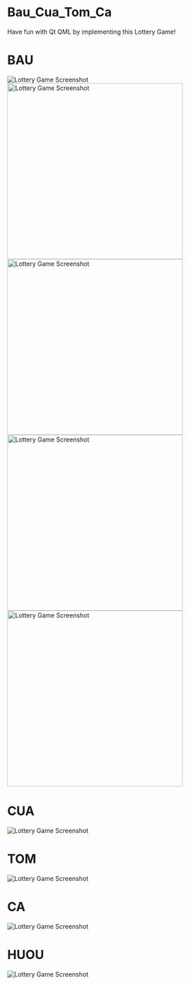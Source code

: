# Bau_Cua_Tom_Ca
Have fun with Qt QML by implementing this Lottery Game!

# BAU
![Lottery Game Screenshot](BAU.PNG)
<img src="./BAU.PNG" alt="Lottery Game Screenshot" width="400"/>
<img src="./CUA.PNG" alt="Lottery Game Screenshot" width="400"/>
<img src="./TOM.PNG" alt="Lottery Game Screenshot" width="400"/>
<img src="./CA.PNG" alt="Lottery Game Screenshot" width="400"/>


# CUA
![Lottery Game Screenshot](CUA.PNG)

# TOM
![Lottery Game Screenshot](TOM.PNG)

# CA
![Lottery Game Screenshot](CA.PNG)

# HUOU
![Lottery Game Screenshot](HUOU.PNG)
